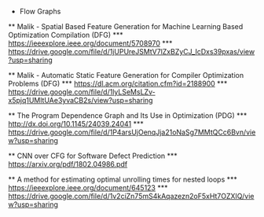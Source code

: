 * Flow Graphs

** Malik - Spatial Based Feature Generation for Machine Learning Based Optimization Compilation (DFG)
*** https://ieeexplore.ieee.org/document/5708970
*** https://drive.google.com/file/d/1jUPUreJSMtV7lZxBZyCJ_IcDxs39pxas/view?usp=sharing

** Malik - Automatic Static Feature Generation for Compiler Optimization Problems (DFG)
*** https://dl.acm.org/citation.cfm?id=2188900
*** https://drive.google.com/file/d/1lyLSeMsLZv-x5pjq1UMltUAe3yvaCB2s/view?usp=sharing

** The Program Dependence Graph and Its Use in Optimization (PDG)
*** http://dx.doi.org/10.1145/24039.24041
*** https://drive.google.com/file/d/1P4arsUjOenqJja21oNaSg7MMtQCc6Bvn/view?usp=sharing

** CNN over CFG for Software Defect Prediction
*** https://arxiv.org/pdf/1802.04986.pdf

** A method for estimating optimal unrolling times for nested loops
*** https://ieeexplore.ieee.org/document/645123
*** https://drive.google.com/file/d/1v2ciZn75mS4kAqazezn2oF5xHt7OZXIQ/view?usp=sharing
